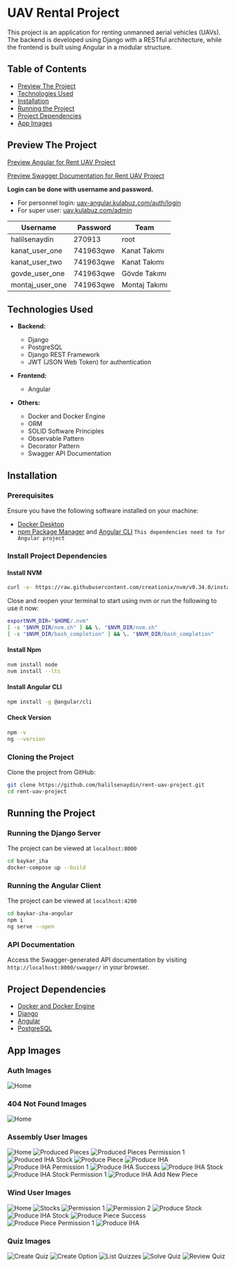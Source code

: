 # UAV Rental Project

This project is an application for renting unmanned aerial vehicles (UAVs). The backend is developed using Django with a RESTful architecture, while the frontend is built using Angular in a modular structure.

## Table of Contents

- [Preview The Project](#preview-the-project)
- [Technologies Used](#technologies-used)
- [Installation](#installation)
- [Running the Project](#running-the-project)
- [Project Dependencies](#project-dependencies)
- [App Images](#app-images)

## Preview The Project

[Preview Angular for Rent UAV Project](https://uav-angular.kulabuz.com)

[Preview Swagger Documentation for Rent UAV Project](https://uav.kulabuz.com/swagger)

**Login can be done with username and password.**

- For personnel login: [uav-angular.kulabuz.com/auth/login](http://uav-angular.kulabuz.com/auth/login)
- For super user: [uav.kulabuz.com/admin](http://uav.kulabuz.com/admin)

| Username        | Password  | Team          |
| --------------- | --------- | ------------- |
| halilsenaydin   | 270913    | root          |
| kanat_user_one  | 741963qwe | Kanat Takımı  |
| kanat_user_two  | 741963qwe | Kanat Takımı  |
| govde_user_one  | 741963qwe | Gövde Takımı  |
| montaj_user_one | 741963qwe | Montaj Takımı |

## Technologies Used

- **Backend:**

  - Django
  - PostgreSQL
  - Django REST Framework
  - JWT (JSON Web Token) for authentication

- **Frontend:**

  - Angular

- **Others:**
  - Docker and Docker Engine
  - ORM
  - SOLID Software Principles
  - Observable Pattern
  - Decorator Pattern
  - Swagger API Documentation

## Installation

### Prerequisites

Ensure you have the following software installed on your machine:

- [Docker Desktop](https://www.docker.com/get-started)
- [npm Package Manager](https://www.npmjs.com/) and [Angular CLI](https://v17.angular.io/cli) `This dependencies need to for Angular project`

### Install Project Dependencies

#### Install NVM

```bash
curl -o- https://raw.githubusercontent.com/creationix/nvm/v0.34.0/install.sh | bash
```

Close and reopen your terminal to start using nvm or run the following to use it now:

```bash
exportNVM_DIR="$HOME/.nvm"
[ -s "$NVM_DIR/nvm.sh" ] && \. "$NVM_DIR/nvm.sh"
[ -s "$NVM_DIR/bash_completion" ] && \. "$NVM_DIR/bash_completion"
```

#### Install Npm

```bash
nvm install node
nvm install --lts
```

#### Install Angular CLI

```bash
npm install -g @angular/cli
```

#### Check Version

```bash
npm -v
ng --version
```

### Cloning the Project

Clone the project from GitHub:

```bash
git clone https://github.com/halilsenaydin/rent-uav-project.git
cd rent-uav-project
```

## Running the Project

### Running the Django Server

The project can be viewed at `localhost:8000`

```bash
cd baykar_iha
docker-compose up --build
```

### Running the Angular Client

The project can be viewed at `localhost:4200`

```bash
cd baykar-iha-angular
npm i
ng serve --open
```

### API Documentation

Access the Swagger-generated API documentation by visiting `http://localhost:8000/swagger/` in your browser.

## Project Dependencies

- [Docker and Docker Engine](https://www.docker.com/)
- [Django](https://www.djangoproject.com/)
- [Angular](https://angular.dev/)
- [PostgreSQL](https://www.postgresql.org/)

## App Images

### Auth Images

![Home](app-images/sign-in/1.%20Login.png)

### 404 Not Found Images

![Home](app-images/404-not-found.png)

### Assembly User Images

![Home](app-images/montaj_user/1.%20Home.png)
![Produced Pieces](app-images/montaj_user/2.%20Produced-pieces.png)
![Produced Pieces Permission 1](app-images/montaj_user/3.%20Produced-pieces%20Permission-1.png)
![Produced IHA Stock](app-images/montaj_user/4.%20Produced-iha-stock.png)
![Produce Piece](app-images/montaj_user/5.%20Produce-piece.png)
![Produce IHA](app-images/montaj_user/6.%20Produce-iha.png)
![Produce IHA Permission 1](app-images/montaj_user/7.%20Produce-iha%20Permission-1.png)
![Produce IHA Success](app-images/montaj_user/8.%20Produce-iha%20success.png)
![Produce IHA Stock](app-images/montaj_user/9.%20Produce-iha-stock.png)
![Produce IHA Stock Permission 1](app-images/montaj_user/10.%20Produce-iha%20stock%20Permission-1.png)
![Produce IHA Add New Piece](app-images/montaj_user/11.%20Produce%20iha%20add%20new%20ppiece.png)

### Wind User Images

![Home](app-images/kanat_user/1.%20Home.png)
![Stocks](app-images/kanat_user/2.%20Stocks.png)
![Permission 1](app-images/kanat_user/3.%20Permission-1.png)
![Permission 2](app-images/kanat_user/4.%20Permission-2.png)
![Produce Stock](app-images/kanat_user/5.%20Produce-stock.png)
![Produce IHA Stock](app-images/kanat_user/6.%20Produce-iha-stock.png)
![Produce Piece Success](app-images/kanat_user/7.%20Produce-piece-success.png)
![Produce Piece Permission 1](app-images/kanat_user/8.%20Produce-piece%20Permission-1.png)
![Produce IHA](app-images/kanat_user/9.%20Produce-iha.png)

### Quiz Images

![Create Quiz](app-images/quiz/1-CreateQuiz.png)
![Create Option](app-images/quiz/2-CreateOption.png)
![List Quizzes](app-images/quiz/3-ListQuizzes.png)
![Solve Quiz](app-images/quiz/4-SolveQuiz.png)
![Review Quiz](app-images/quiz/5-ReviewQuiz.png)
